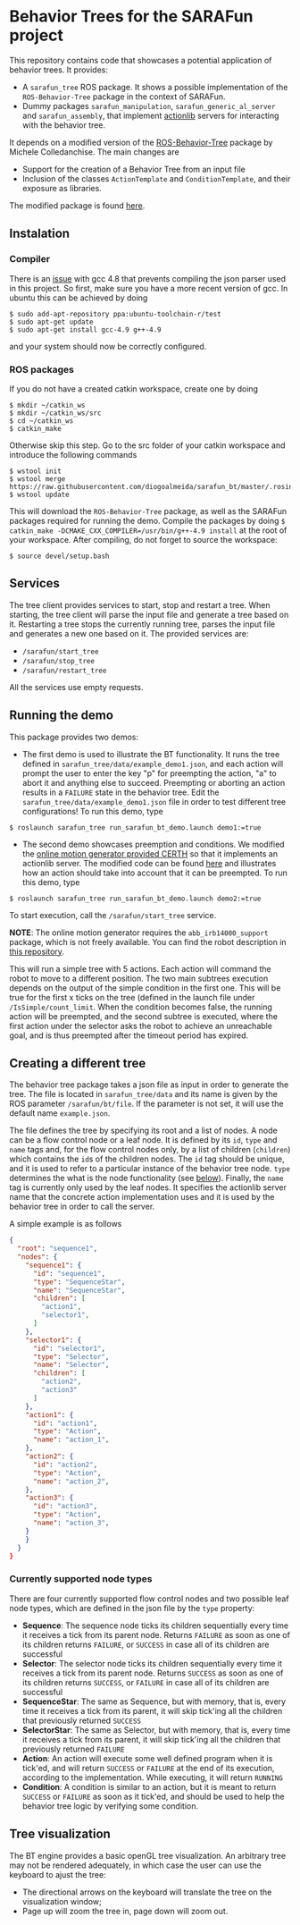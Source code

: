 Behavior Trees for the SARAFun project
=====

This repository contains code that showcases a potential application of behavior trees.
It provides:
*  A ```sarafun_tree``` ROS package. It shows a possible implementation of the ```ROS-Behavior-Tree``` package in the context of SARAFun.
*  Dummy packages ```sarafun_manipulation```, ```sarafun_generic_al_server``` and ```sarafun_assembly```, that implement [actionlib](http://wiki.ros.org/actionlib) servers for interacting with the behavior tree.

It depends on a modified version of the [ROS-Behavior-Tree](https://github.com/miccol/ROS-Behavior-Tree) package by Michele Colledanchise. The main changes are
* Support for the creation of a Behavior Tree from an input file
* Inclusion of the classes ```ActionTemplate``` and ```ConditionTemplate```, and their exposure as libraries.

The modified package is found [here](https://github.com/diogoalmeida/ROS-Behavior-Tree).

Instalation
-----

### Compiler
There is an [issue](https://github.com/nlohmann/json/pull/212) with gcc 4.8 that prevents compiling the json parser used in this project. So first, make sure you have a more recent version of gcc. In ubuntu this can be achieved by doing
```
$ sudo add-apt-repository ppa:ubuntu-toolchain-r/test
$ sudo apt-get update
$ sudo apt-get install gcc-4.9 g++-4.9
```
and your system should now be correctly configured.

### ROS packages
If you do not have a created catkin workspace, create one by doing
```
$ mkdir ~/catkin_ws
$ mkdir ~/catkin_ws/src
$ cd ~/catkin_ws
$ catkin_make
```
Otherwise skip this step. Go to the src folder of your catkin workspace and introduce the following commands
```
$ wstool init
$ wstool merge https://raw.githubusercontent.com/diogoalmeida/sarafun_bt/master/.rosinstall
$ wstool update
```
This will download the ```ROS-Behavior-Tree``` package, as well as the SARAFun packages required for running the demo. Compile the packages by doing ```$ catkin_make -DCMAKE_CXX_COMPILER=/usr/bin/g++-4.9 install``` at the root of your workspace. After compiling, do not forget to source the workspace:
```
$ source devel/setup.bash
```

Services
----
The tree client provides services to start, stop and restart a tree. When starting, the tree client will parse the input file and generate a tree based on it.
Restarting a tree stops the currently running tree, parses the input file and generates a new one based on it. The provided services are:
* ```/sarafun/start_tree```
* ```/sarafun/stop_tree```
* ```/sarafun/restart_tree```

All the services use empty requests.

Running the demo
----
This package provides two demos:
*  The first demo is used to illustrate the BT functionality. It runs the tree defined in ```sarafun_tree/data/example_demo1.json```, and each action will prompt the user to enter the key "p" for preempting the action, "a" to abort it and anything else to succeed. Preempting or aborting an action results in a ```FAILURE``` state in the behavior tree. Edit the ```sarafun_tree/data/example_demo1.json``` file in order to test different tree configurations!
To run this demo, type
```
$ roslaunch sarafun_tree run_sarafun_bt_demo.launch demo1:=true
```
*  The second demo showcases preemption and conditions. We modified the [online motion generator provided CERTH](https://github.com/auth-arl/sarafun_online_motion_generation) so that it implements an actionlib server. The modified code can be found [here](https://github.com/diogoalmeida/sarafun_online_motion_generation) and illustrates how an action should take into account that it can be preempted.
To run this demo, type
```
$ roslaunch sarafun_tree run_sarafun_bt_demo.launch demo2:=true
```

To start execution, call the ```/sarafun/start_tree``` service.

**NOTE**: The online motion generator requires the ```abb_irb14000_support``` package, which is not freely available. You can find the robot description in [this repository](https://github.com/rtkg/yumi).

This will run a simple tree with 5 actions. Each action will command the robot to move to a different position. The two main subtrees execution depends on the output of the simple condition in the first one. This will be true for the first x ticks on the tree (defined in the launch file under ```/IsSimple/count_limit```. When the condition becomes false, the running action will be preempted, and the second subtree is executed, where the first action under the selector asks the robot to achieve an unreachable goal, and is thus preempted after the timeout period has expired.

Creating a different tree
----
The behavior tree package takes a json file as input in order to generate the tree. The file is located in ```sarafun_tree/data``` and its name is given by the ROS parameter ```/sarafun/bt/file```. If the parameter is not set, it will use the default name ```example.json```.

The file defines the tree by specifying its root and a list of nodes. A node can be a flow control node or a leaf node. It is defined by its ```id```, ```type``` and ```name``` tags and, for the flow control nodes only, by a list of children (```children```) which contains the ```id```s of the children nodes.
The ```id``` tag should be unique, and it is used to refer to a particular instance of the behavior tree node. ```type``` determines the what is the node functionality (see [below](#Currently-supported-node-types)). Finally, the ```name``` tag is currently only used by the leaf nodes. It specifies the actionlib server name that the concrete action implementation uses and it is used by the behavior tree in order to call the server.

A simple example is as follows
```json
{
  "root": "sequence1",
  "nodes": {
    "sequence1": {
      "id": "sequence1",
      "type": "SequenceStar",
      "name": "SequenceStar",
      "children": [
        "action1",
        "selector1",
      ]
    },
    "selector1": {
      "id": "selector1",
      "type": "Selector",
      "name": "Selector",
      "children": [
        "action2",
        "action3"
      ]
    },
    "action1": {
      "id": "action1",
      "type": "Action",
      "name": "action_1",
    },
    "action2": {
      "id": "action2",
      "type": "Action",
      "name": "action_2",
    },
    "action3": {
      "id": "action3",
      "type": "Action",
      "name": "action_3",
    }
    }
  }
}
```

### Currently supported node types
There are four currently supported flow control nodes and two possible leaf node types, which are defined in the json file by the ```type``` property:
*  **Sequence**: The sequence node ticks its children sequentially every time it receives a tick from its parent node. Returns ```FAILURE``` as soon as one of its children returns ```FAILURE```, or ```SUCCESS``` in case all of its children are successful
*  **Selector**: The selector node ticks its children sequentially every time it receives a tick from its parent node. Returns ```SUCCESS``` as soon as one of its children returns ```SUCCESS```, or ```FAILURE``` in case all of its children are successful
* **SequenceStar**: The same as Sequence, but with memory, that is, every time it receives a tick from its parent, it will skip tick'ing all the children that previously returned ```SUCCESS```
*  **SelectorStar**: The same as Selector, but with memory, that is, every time it receives a tick from its parent, it will skip tick'ing all the children that previously returned ```FAILURE```
*  **Action**: An action will execute some well defined program when it is tick'ed, and will return ```SUCCESS``` or ```FAILURE``` at the end of its execution, according to the implementation. While executing, it will return ```RUNNING```
*  **Condition**: A condition is similar to an action, but it is meant to return ```SUCCESS``` or ```FAILURE``` as soon as it tick'ed, and should be used to help the behavior tree logic by verifying some condition.

Tree visualization
----
The BT engine provides a basic openGL tree visualization. An arbitrary tree may not be rendered adequately, in which case the user can use the keyboard to ajust the tree:
*  The directional arrows on the keyboard will translate the tree on the visualization window;
*  Page up will zoom the tree in, page down will zoom out.
